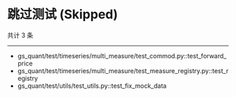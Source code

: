 # 跳过测试 (Skipped)

共计 3 条

---

- gs_quant/test/timeseries/multi_measure/test_commod.py::test_forward_price
- gs_quant/test/timeseries/multi_measure/test_measure_registry.py::test_registry
- gs_quant/test/utils/test_utils.py::test_fix_mock_data
